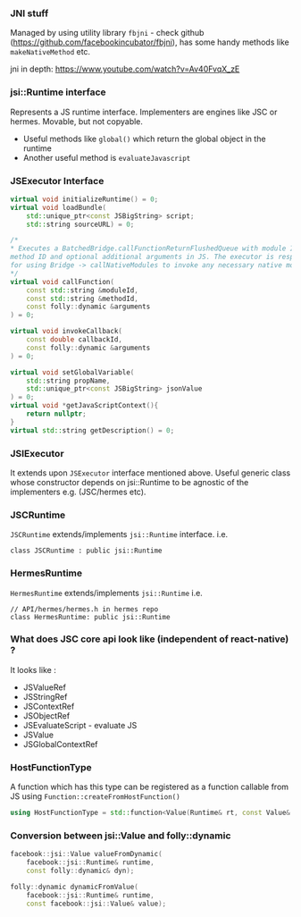 ### JNI stuff

Managed by using utility library `fbjni` - check github (https://github.com/facebookincubator/fbjni), 
has some handy methods like `makeNativeMethod` etc.

jni in depth: https://www.youtube.com/watch?v=Av40FvqX_zE

### jsi::Runtime interface

Represents a JS runtime interface. Implementers are engines like JSC or hermes.
Movable, but not copyable.

* Useful methods like `global()` which return the global object in the runtime
* Another useful method is `evaluateJavascript`

### JSExecutor Interface
```cpp
virtual void initializeRuntime() = 0;
virtual void loadBundle(
    std::unique_ptr<const JSBigString> script;
    std::string sourceURL) = 0;

/*
* Executes a BatchedBridge.callFunctionReturnFlushedQueue with module ID,
method ID and optional additional arguments in JS. The executor is responsible
for using Bridge -> callNativeModules to invoke any necessary native module methods.
*/
virtual void callFunction(
    const std::string &moduleId,
    const std::string &methodId,
    const folly::dynamic &arguments
) = 0;

virtual void invokeCallback(
    const double callbackId,
    const folly::dynamic &arguments
) = 0;

virtual void setGlobalVariable(
    std::string propName,
    std::unique_ptr<const JSBigString> jsonValue
) = 0;
virtual void *getJavaScriptContext(){
    return nullptr;
}
virtual std::string getDescription() = 0;
```

### JSIExecutor

It extends upon `JSExecutor` interface mentioned above.
Useful generic class whose constructor depends on jsi::Runtime to be agnostic
of the implementers e.g. (JSC/hermes etc).

### JSCRuntime

`JSCRuntime` extends/implements `jsi::Runtime` interface.
i.e.
```
class JSCRuntime : public jsi::Runtime
```

### HermesRuntime

`HermesRuntime` extends/implements `jsi::Runtime`
i.e.
```
// API/hermes/hermes.h in hermes repo
class HermesRuntime: public jsi::Runtime
```
### What does JSC core api look like (independent of react-native) ?

It looks like :
* JSValueRef
* JSStringRef
* JSContextRef
* JSObjectRef
* JSEvaluateScript - evaluate JS
* JSValue
* JSGlobalContextRef

### HostFunctionType

A function which has this type can be registered as a function 
callable from JS using `Function::createFromHostFunction()`

```cpp
using HostFunctionType = std::function<Value(Runtime& rt, const Value& thisVal, const Value* args, size_t count)>;
```


### Conversion between jsi::Value and folly::dynamic

```cpp
facebook::jsi::Value valueFromDynamic(
    facebook::jsi::Runtime& runtime,
    const folly::dynamic& dyn);

folly::dynamic dynamicFromValue(
    facebook::jsi::Runtime& runtime,
    const facebook::jsi::Value& value);
```